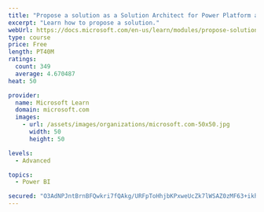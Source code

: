 ```yaml
---
title: "Propose a solution as a Solution Architect for Power Platform and Dynamics 365"
excerpt: "Learn how to propose a solution."
webUrl: https://docs.microsoft.com/en-us/learn/modules/propose-solution/
type: course
price: Free
length: PT40M
ratings:
  count: 349
  average: 4.670487
heat: 50

provider:
  name: Microsoft Learn
  domain: microsoft.com
  images:
    - url: /assets/images/organizations/microsoft.com-50x50.jpg
      width: 50
      height: 50

levels:
  - Advanced

topics:
  - Power BI

secured: "O3AdNPJntBrnBFQwkri7fQAkg/URFpToHhjbKPxweUcZk7lWSAZ0zMF63+ikhhMgri5iTH/J0IEh9Ud63YqsIxdTRm1Qjdv6Tb9PpkqrQHmBSRWkaTEZkdpMiF4jVkL35VOVpxvhKDRAPdH14Lkmfnrbt4I392BlfYh5pZAOszwQuob/uLa3UEEBOtELXfAWUr1OQzYLIz8ZBiM0Ha9URX4F+BbnPRav9i+Y0V26m38YIiJqDr06ma4qw4jSc7cSYexoOHkYDT/04/vHu0xQlHdOVE5395NDhOdcyJiEZqSFf3ZtqRqT05OusXBq5nZM+5cxKWF4gzvQ47Lv4augoeQXK5jT5lyEaAEV3Zr5f4pt6j2GDmMEXthEQuiuHWlTuAa0LrlsXpbwazDHl49jFQkfIIJcM7hHUPBXS6yc51w=;SLjzLLwGgAZO0eLOToStrw=="
---
```


